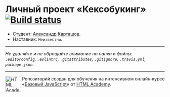 # Личный проект «Кексобукинг» [![Build status][travis-image]][travis-url]

* Студент: [Александр Карташов](https://up.htmlacademy.ru/javascript/11/user/77080).
* Наставник: `Неизвестно`.

---

_Не удаляйте и не обращайте внимание на папки и файлы:_<br>
_`.editorconfig`, `.eslintrc`, `.gitattributes`, `.gitignore`, `.travis.yml`, `package.json`._

---

<a href="https://htmlacademy.ru/intensive/javascript"><img align="left" width="50" height="50" title="HTML Academy" src="https://up.htmlacademy.ru/static/img/intensive/javascript/logo-for-github.svg"></a>

Репозиторий создан для обучения на интенсивном онлайн‑курсе «[Базовый JavaScript](https://htmlacademy.ru/intensive/javascript)» от [HTML Academy](https://htmlacademy.ru).

[travis-image]: https://travis-ci.org/htmlacademy-javascript/77080-keksobooking.svg?branch=master
[travis-url]: https://travis-ci.org/htmlacademy-javascript/77080-keksobooking
